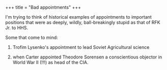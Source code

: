 +++
title = "Bad appointments"
+++

I'm trying to think of historical examples of appointments to important positions that were as deeply, wildly, ball-breakingly stupid as that of RFK Jr. to HHS.

Some that come to mind:

1. Trofim Lysenko's appointment to lead Soviet Agricultural science

2. when Carter appointed Theodore Sorensen a conscientious objector in World War II (!!!) as head of the CIA.